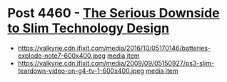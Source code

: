 # Post 4460 - [The Serious Downside to Slim Technology Design](https://www.ifixit.com/News/4460/the-serious-downside-to-slim-design)

- https://valkyrie.cdn.ifixit.com/media/2016/10/05170146/batteries-explode-note7-600x400.jpeg [media item](media-27725.md)
- https://valkyrie.cdn.ifixit.com/media/2009/09/05150927/ps3-slim-teardown-video-on-g4-tv-1-600x400.jpeg [media item](media-28627.md)